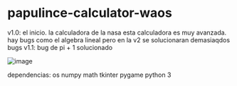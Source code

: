 # papulince-calculator-waos
v1.0: el inicio. la calculadora de la nasa
esta calculadora es muy avanzada. hay bugs como el algebra lineal pero en la v2 se solucionaran demasiaqdos bugs
v1.1: bug de pi + 1 solucionado

![image](https://github.com/wazadev/papulince-calculator-waos/assets/147938644/6078dffd-cdec-4f3d-81a8-7ae90b449dbf)

dependencias:
 os
 numpy 
 math
 tkinter
 pygame
python 3
